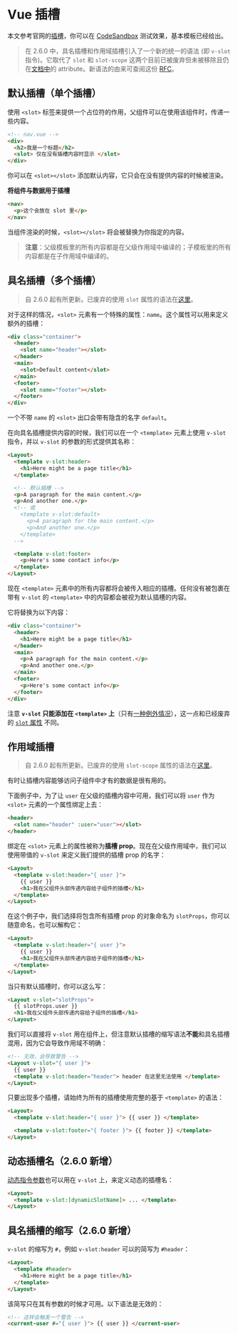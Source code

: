 # Vue 插槽

本文参考官网的[插槽](https://vuejs.org/v2/guide/components-slots.html)，你可以在 [CodeSandbox](https://codesandbox.io/s/competent-black-vdp1l?file=/src/components/Home.vue) 测试效果，基本模板已经给出。

> 在 2.6.0 中，具名插槽和作用域插槽引入了一个新的统一的语法 (即 `v-slot` 指令)。它取代了 `slot` 和 `slot-scope` 这两个目前已被废弃但未被移除且仍在[文档中](https://cn.vuejs.org/v2/guide/components-slots.html#%E5%BA%9F%E5%BC%83%E4%BA%86%E7%9A%84%E8%AF%AD%E6%B3%95)的 attribute。新语法的由来可查阅这份 [RFC](https://github.com/vuejs/rfcs/blob/master/active-rfcs/0001-new-slot-syntax.md)。

## 默认插槽（单个插槽）

使用 `<slot>` 标签来提供一个占位符的作用，父组件可以在使用该组件时，传递一些内容。

```html
<!-- nav.vue -->
<div>
  <h2>我是一个标题</h2>
  <slot> 仅在没有插槽内容时显示 </slot>
</div>
```

你可以在 `<slot></slot>` 添加默认内容，它只会在没有提供内容的时候被渲染。

**将组件与数据用于插槽**

```html
<nav>
  <p>这个会放在 slot 里</p>
</nav>
```

当组件渲染的时候，`<slot></slot>` 将会被替换为你指定的内容。

> **注意**：父级模板里的所有内容都是在父级作用域中编译的；子模板里的所有内容都是在子作用域中编译的。

## 具名插槽（多个插槽）

> 自 2.6.0 起有所更新。已废弃的使用 `slot` 属性的语法在[这里](https://cn.vuejs.org/v2/guide/components-slots.html#%E5%BA%9F%E5%BC%83%E4%BA%86%E7%9A%84%E8%AF%AD%E6%B3%95)。

对于这样的情况，`<slot>` 元素有一个特殊的属性：`name`。这个属性可以用来定义额外的插槽：

```html
<div class="container">
  <header>
    <slot name="header"></slot>
  </header>
  <main>
    <slot>Default content</slot>
  </main>
  <footer>
    <slot name="footer"></slot>
  </footer>
</div>
```

一个不带 `name` 的 `<slot>` 出口会带有隐含的名字 `default`。

在向具名插槽提供内容的时候，我们可以在一个 `<template>` 元素上使用 `v-slot` 指令，并以 `v-slot` 的参数的形式提供其名称：

```html
<Layout>
  <template v-slot:header>
    <h1>Here might be a page title</h1>
  </template>

  <!-- 默认插槽 -->
  <p>A paragraph for the main content.</p>
  <p>And another one.</p>
  <!-- 或
    <template v-slot:default>
      <p>A paragraph for the main content.</p>
      <p>And another one.</p>
    </template>
  -->

  <template v-slot:footer>
    <p>Here's some contact info</p>
  </template>
</Layout>
```

现在 `<template>` 元素中的所有内容都将会被传入相应的插槽。任何没有被包裹在带有 `v-slot` 的 `<template>` 中的内容都会被视为默认插槽的内容。

它将替换为以下内容：

```html
<div class="container">
  <header>
    <h1>Here might be a page title</h1>
  </header>
  <main>
    <p>A paragraph for the main content.</p>
    <p>And another one.</p>
  </main>
  <footer>
    <p>Here's some contact info</p>
  </footer>
</div>
```

注意 **`v-slot` 只能添加在 `<template>` 上**（只有[一种例外情况](https://cn.vuejs.org/v2/guide/components-slots.html#%E7%8B%AC%E5%8D%A0%E9%BB%98%E8%AE%A4%E6%8F%92%E6%A7%BD%E7%9A%84%E7%BC%A9%E5%86%99%E8%AF%AD%E6%B3%95)），这一点和已经废弃的 [`slot` 属性](https://cn.vuejs.org/v2/guide/components-slots.html#%E5%BA%9F%E5%BC%83%E4%BA%86%E7%9A%84%E8%AF%AD%E6%B3%95) 不同。

## 作用域插槽

> 自 2.6.0 起有所更新。已废弃的使用 `slot-scope` 属性的语法在[这里](https://cn.vuejs.org/v2/guide/components-slots.html#%E5%BA%9F%E5%BC%83%E4%BA%86%E7%9A%84%E8%AF%AD%E6%B3%95)。

有时让插槽内容能够访问子组件中才有的数据是很有用的。

下面例子中，为了让 `user` 在父级的插槽内容中可用，我们可以将 `user` 作为 `<slot>` 元素的一个属性绑定上去：

```html
<header>
  <slot name="header" :user="user"></slot>
</header>
```

绑定在 `<slot>` 元素上的属性被称为**插槽 prop**。现在在父级作用域中，我们可以使用带值的 `v-slot` 来定义我们提供的插槽 prop 的名字：

```html
<Layout>
  <template v-slot:header="{ user }">
    {{ user }}
    <h1>我在父组件头部传递内容给子组件的插槽</h1>
  </template>
</Layout>
```

在这个例子中，我们选择将包含所有插槽 prop 的对象命名为 `slotProps`，你可以随意命名，也可以解构它：

```html
<Layout>
  <template v-slot:header="{ user }">
    {{ user }}
    <h1>我在父组件头部传递内容给子组件的插槽</h1>
  </template>
</Layout>
```

当只有默认插槽时，你可以这么写：

```html
<Layout v-slot="slotProps">
  {{ slotProps.user }}
  <h1>我在父组件头部传递内容给子组件的插槽</h1>
</Layout>
```

我们可以直接将 `v-slot` 用在组件上，但注意默认插槽的缩写语法**不能**和具名插槽混用，因为它会导致作用域不明确：

```html
<!-- 无效，会导致警告 -->
<Layout v-slot="{ user }">
  {{ user }}
  <template v-slot:header="header"> header 在这里无法使用 </template>
</Layout>
```

只要出现多个插槽，请始终为所有的插槽使用完整的基于 `<template>` 的语法：

```html
<Layout>
  <template v-slot:header="{ user }"> {{ user }} </template>

  <template v-slot:footer="{ footer }"> {{ footer }} </template>
</Layout>
```

## 动态插槽名（2.6.0 新增）

[动态指令参数](https://cn.vuejs.org/v2/guide/syntax.html#%E5%8A%A8%E6%80%81%E5%8F%82%E6%95%B0)也可以用在 `v-slot` 上，来定义动态的插槽名：

```html
<Layout>
  <template v-slot:[dynamicSlotName]> ... </template>
</Layout>
```

## 具名插槽的缩写（2.6.0 新增）

`v-slot` 的缩写为 `#`，例如 `v-slot:header` 可以的简写为 `#header`：

```html
<Layout>
  <template #header>
    <h1>Here might be a page title</h1>
  </template>
</Layout>
```

该简写只在其有参数的时候才可用。以下语法是无效的：

```html
<!-- 这样会触发一个警告 -->
<current-user #="{ user }"> {{ user }} </current-user>
```
